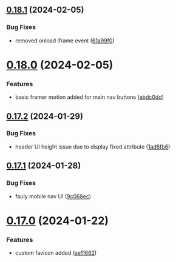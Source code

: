 ## [0.18.1](https://github.com/henrynoowah/blog/compare/v0.18.0...v0.18.1) (2024-02-05)


### Bug Fixes

* removed onload iframe event ([61a99f0](https://github.com/henrynoowah/blog/commit/61a99f0440732fd92cf7cb841678515e7d4ef52f))



# [0.18.0](https://github.com/henrynoowah/blog/compare/v0.17.2...v0.18.0) (2024-02-05)


### Features

* basic framer motion added for main nav buttons ([abdc0dd](https://github.com/henrynoowah/blog/commit/abdc0dd302261c37ffa924e9b75690fae742521d))



## [0.17.2](https://github.com/henrynoowah/blog/compare/v0.17.1...v0.17.2) (2024-01-29)


### Bug Fixes

* header UI height issue due to display fixed attribute ([1ad6fb6](https://github.com/henrynoowah/blog/commit/1ad6fb6628be7b25bc33a12c02eb3c64dd4be184))



## [0.17.1](https://github.com/henrynoowah/blog/compare/v0.17.0...v0.17.1) (2024-01-28)


### Bug Fixes

* fauly mobile nav UI ([9c068ec](https://github.com/henrynoowah/blog/commit/9c068ec56baf65bb6157964837329ca0785579d1))



# [0.17.0](https://github.com/henrynoowah/blog/compare/v0.16.0...v0.17.0) (2024-01-22)


### Features

* custom favicon added ([ee11662](https://github.com/henrynoowah/blog/commit/ee116629c4d7f48530396e61bfa1443f57d5176d))



